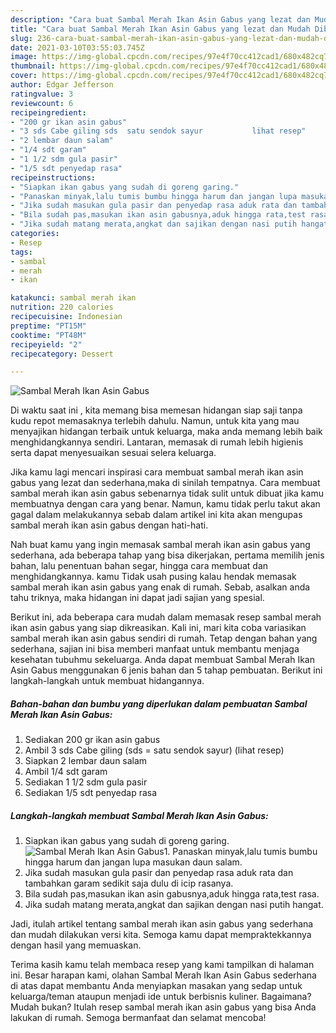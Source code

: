```yaml
---
description: "Cara buat Sambal Merah Ikan Asin Gabus yang lezat dan Mudah Dibuat"
title: "Cara buat Sambal Merah Ikan Asin Gabus yang lezat dan Mudah Dibuat"
slug: 236-cara-buat-sambal-merah-ikan-asin-gabus-yang-lezat-dan-mudah-dibuat
date: 2021-03-10T03:55:03.745Z
image: https://img-global.cpcdn.com/recipes/97e4f70cc412cad1/680x482cq70/sambal-merah-ikan-asin-gabus-foto-resep-utama.jpg
thumbnail: https://img-global.cpcdn.com/recipes/97e4f70cc412cad1/680x482cq70/sambal-merah-ikan-asin-gabus-foto-resep-utama.jpg
cover: https://img-global.cpcdn.com/recipes/97e4f70cc412cad1/680x482cq70/sambal-merah-ikan-asin-gabus-foto-resep-utama.jpg
author: Edgar Jefferson
ratingvalue: 3
reviewcount: 6
recipeingredient:
- "200 gr ikan asin gabus"
- "3 sds Cabe giling sds  satu sendok sayur           lihat resep"
- "2 lembar daun salam"
- "1/4 sdt garam"
- "1 1/2 sdm gula pasir"
- "1/5 sdt penyedap rasa"
recipeinstructions:
- "Siapkan ikan gabus yang sudah di goreng garing."
- "Panaskan minyak,lalu tumis bumbu hingga harum dan jangan lupa masukan daun salam."
- "Jika sudah masukan gula pasir dan penyedap rasa aduk rata dan tambahkan garam sedikit saja dulu di icip rasanya."
- "Bila sudah pas,masukan ikan asin gabusnya,aduk hingga rata,test rasa."
- "Jika sudah matang merata,angkat dan sajikan dengan nasi putih hangat."
categories:
- Resep
tags:
- sambal
- merah
- ikan

katakunci: sambal merah ikan 
nutrition: 220 calories
recipecuisine: Indonesian
preptime: "PT15M"
cooktime: "PT48M"
recipeyield: "2"
recipecategory: Dessert

---
```



![Sambal Merah Ikan Asin Gabus](https://img-global.cpcdn.com/recipes/97e4f70cc412cad1/680x482cq70/sambal-merah-ikan-asin-gabus-foto-resep-utama.jpg)

Di waktu  saat ini , kita memang bisa memesan hidangan siap saji tanpa kudu repot memasaknya terlebih dahulu. Namun, untuk kita yang mau menyajikan hidangan terbaik untuk keluarga, maka anda memang lebih baik menghidangkannya sendiri. Lantaran, memasak di rumah lebih higienis serta dapat menyesuaikan sesuai selera keluarga.

Jika kamu lagi mencari inspirasi cara membuat sambal merah ikan asin gabus yang lezat dan sederhana,maka di sinilah tempatnya. Cara membuat sambal merah ikan asin gabus  sebenarnya tidak sulit untuk dibuat jika kamu membuatnya dengan cara yang benar. Namun, kamu tidak perlu takut akan gagal dalam melakukannya 
sebab dalam artikel ini kita akan mengupas sambal merah ikan asin gabus dengan hati-hati.  



Nah buat kamu yang ingin memasak sambal merah ikan asin gabus yang sederhana, ada beberapa tahap yang bisa dikerjakan, pertama memilih jenis bahan, lalu penentuan bahan segar, hingga cara membuat dan menghidangkannya. kamu Tidak usah pusing kalau hendak memasak sambal merah ikan asin gabus yang enak di rumah. Sebab, asalkan anda  tahu triknya, maka hidangan ini dapat jadi sajian yang spesial.

Berikut ini, ada beberapa cara mudah dalam memasak resep sambal merah ikan asin gabus yang siap dikreasikan. Kali ini, mari kita coba variasikan sambal merah ikan asin gabus sendiri di rumah. Tetap dengan bahan yang sederhana, sajian ini bisa memberi manfaat untuk membantu menjaga kesehatan tubuhmu sekeluarga. Anda dapat membuat Sambal Merah Ikan Asin Gabus menggunakan 6 jenis bahan dan 5 tahap pembuatan. Berikut ini langkah-langkah untuk membuat hidangannya.

<!--inarticleads1-->

##### Bahan-bahan dan bumbu yang diperlukan dalam pembuatan Sambal Merah Ikan Asin Gabus:

1. Sediakan 200 gr ikan asin gabus
1. Ambil 3 sds Cabe giling (sds = satu sendok sayur)           (lihat resep)
1. Siapkan 2 lembar daun salam
1. Ambil 1/4 sdt garam
1. Sediakan 1 1/2 sdm gula pasir
1. Sediakan 1/5 sdt penyedap rasa




<!--inarticleads2-->

##### Langkah-langkah membuat Sambal Merah Ikan Asin Gabus:

1. Siapkan ikan gabus yang sudah di goreng garing.
<img src="https://img-global.cpcdn.com/steps/e86a3d9eb0c5fcbe/160x128cq70/sambal-merah-ikan-asin-gabus-langkah-memasak-1-foto.jpg" alt="Sambal Merah Ikan Asin Gabus">1. Panaskan minyak,lalu tumis bumbu hingga harum dan jangan lupa masukan daun salam.
1. Jika sudah masukan gula pasir dan penyedap rasa aduk rata dan tambahkan garam sedikit saja dulu di icip rasanya.
1. Bila sudah pas,masukan ikan asin gabusnya,aduk hingga rata,test rasa.
1. Jika sudah matang merata,angkat dan sajikan dengan nasi putih hangat.




Jadi, itulah artikel tentang  sambal merah ikan asin gabus  yang sederhana dan mudah dilakukan versi kita. Semoga kamu dapat mempraktekkannya dengan hasil yang memuaskan. 

Terima kasih kamu telah membaca resep yang kami tampilkan di halaman ini. Besar harapan kami, olahan  Sambal Merah Ikan Asin Gabus sederhana di atas dapat membantu Anda menyiapkan masakan yang sedap untuk keluarga/teman ataupun menjadi ide untuk berbisnis kuliner. Bagaimana? Mudah bukan? Itulah resep sambal merah ikan asin gabus yang bisa Anda lakukan di rumah. Semoga bermanfaat dan selamat mencoba!

